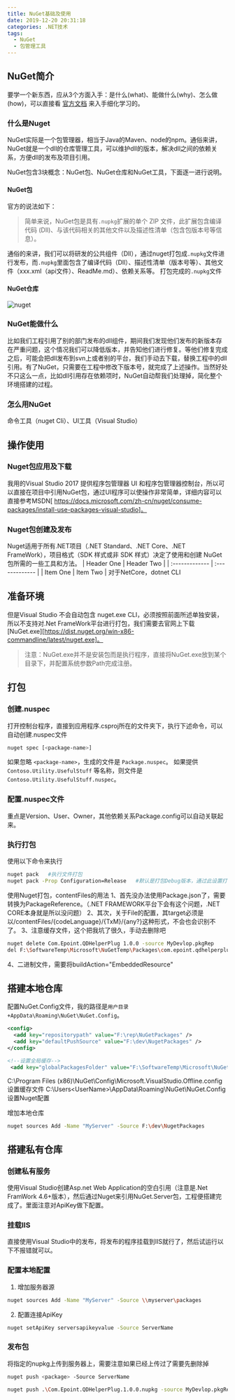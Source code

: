 ```yaml
---
title: NuGet基础及使用
date: 2019-12-20 20:31:18
categories: .NET技术
tags:
  - NuGet
  - 包管理工具
---
```


## NuGet简介
要学一个新东西，应从3个方面入手：是什么(what)、能做什么(why)、怎么做(how)，可以直接看 [官方文档](https://docs.microsoft.com/zh-cn/nuget/) 来入手细化学习的。

### 什么是Nuget
NuGet实际是一个包管理器，相当于Java的Maven、node的npm。通俗来讲，NuGet就是一个dll的仓库管理工具，可以维护dll的版本，解决dll之间的依赖关系，方便dll的发布及项目引用。
<!--more-->

NuGet包含3块概念：NuGet包、NuGet仓库和NuGet工具，下面逐一进行说明。

#### NuGet包
官方的说法如下：
>简单来说，NuGet包是具有`.nupkg`扩展的单个 ZIP 文件，此扩展包含编译代码 (Dll)、与该代码相关的其他文件以及描述性清单（包含包版本号等信息）。

通俗的来讲，我们可以将研发的公共组件（Dll），通过nuget打包成`.nupkg`文件进行发布，而`.nupkg`里面包含了编译代码（Dll）、描述性清单（版本号等）、其他文件（xxx.xml（api文件）、ReadMe.md）、依赖关系等。
打包完成的`.nupkg`文件

#### NuGet仓库

![nuget](https://docs.microsoft.com/zh-cn/nuget/media/nuget-roles.png)

### NuGet能做什么
比如我们工程引用了别的部门发布的dll组件，期间我们发现他们发布的新版本存在严重问题，这个情况我们可以降低版本，并告知他们进行修复。等他们修复完成之后，可能会把dll发布到svn上或者别的平台，我们手动去下载，替换工程中的dll引用。有了NuGet，只需要在工程中修改下版本号，就完成了上述操作。当然好处不只这么一点，比如dll引用存在依赖项时，NuGet自动帮我们处理掉，简化整个环境搭建的过程。

### 怎么用NuGet
命令工具（nuget Cli）、UI工具（Visual Studio）


## 操作使用
### Nuget包应用及下载
我用的Visual Studio 2017 提供程序包管理器 UI 和程序包管理器控制台，所以可以直接在项目中引用NuGet包，通过UI程序可以使操作非常简单，详细内容可以直接参考MSDN[
https://docs.microsoft.com/zh-cn/nuget/consume-packages/install-use-packages-visual-studio]。

### Nuget包创建及发布
Nuget适用于所有.NET项目（.NET Standard、.NET Core、.NET FrameWork），项目格式（SDK 样式或非 SDK 样式）决定了使用和创建 NuGet 包所需的一些工具和方法。
| Header One     | Header Two     |
| :------------- | :------------- |
| Item One       | Item Two       |
对于NetCore，dotnet CLI


## 准备环境
但是Visual Studio 不会自动包含 nuget.exe CLI，必须按照前面所述单独安装，所以不支持对.Net FrameWork平台进行打包，我们需要去官网上下载[NuGet.exe][https://dist.nuget.org/win-x86-commandline/latest/nuget.exe]。
>注意：NuGet.exe并不是安装包而是执行程序，直接将NuGet.exe放到某个目录下，并配置系统参数Path完成注册。



## 打包
### 创建.nuspec
打开控制台程序，直接到应用程序.csproj所在的文件夹下，执行下述命令，可以自动创建.nuspec文件
```bash
nuget spec [<package-name>]
```
如果忽略 `<package-name>`，生成的文件是 `Package.nuspec`。 如果提供 `Contoso.Utility.UsefulStuff` 等名称，则文件是 `Contoso.Utility.UsefulStuff.nuspec`。

### 配置.nuspec文件
重点是Version、User、Owner，其他依赖关系Package.config可以自动关联起来。

### 执行打包
使用以下命令来执行
```bash
nuget pack   #执行文件打包
nuget pack -Prop Configuration=Release   #默认是打包Debug版本，通过此设置打包Release版本
```

使用Nuget打包，contentFiles的用法
1、首先没办法使用Package.json了，需要转换为PackageReference。（.NET FRAMEWORK平台下会有这个问题，.NET CORE本身就是所以没问题）
2、其次，关于File的配置，其target必须是以/contentFiles/{codeLanguage}/{TxM}/{any?}这种形式，不会也会识别不了。
3、注意缓存文件，这个把我坑了很久，手动去删除吧
```bash
nuget delete Com.Epoint.QDHelperPlug 1.0.0 -source MyDevlop.pkgRep
del F:\SoftwareTemp\Microsoft\NuGetTemp\Packages\com.epoint.qdhelperplug
```
4、二进制文件，需要将buildAction="EmbeddedResource"

## 搭建本地仓库
配置NuGet.Config文件，我的路径是`用户目录+AppData\Roaming\NuGet\NuGet.Config`。

```xml
<config>
  <add key="repositorypath" value="F:\rep\NuGetPackages" />
  <add key="defaultPushSource" value="F:\dev\NugetPackages" />
</config>

<!--设置全局缓存-->
 <add key="globalPackagesFolder" value="F:\SoftwareTemp\Microsoft\NuGetTemp\Packages" />
```

C:\Program Files (x86)\NuGet\Config\Microsoft.VisualStudio.Offline.config 设置缓存文件
C:\Users\<UserName>\AppData\Roaming\NuGet\NuGet.Config 设置Nuget配置

增加本地仓库
```bash
nuget sources Add -Name "MyServer" -Source F:\dev\NugetPackages
```

## 搭建私有仓库

### 创建私有服务
使用Visual Studio创建Asp.net Web Application的空白引用（注意是.Net FramWork 4.6+版本），然后通过Nuget来引用NuGet.Server包，工程便搭建完成了。里面注意对ApiKey做下配置。

### 挂载IIS
直接使用Visual Studio中的发布，将发布的程序挂载到IIS就行了，然后试运行以下不报错就可以。

### 配置本地配置

1. 增加服务器源
```bash
nuget sources Add -Name "MyServer" -Source \\myserver\packages
```

2. 配置连接ApiKey
```bash
nuget setApiKey serversapikeyvalue -Source ServerName
```

### 发布包
将指定的nupkg上传到服务器上，需要注意如果已经上传过了需要先删除掉
```bash
nuget push <package> -Source ServerName

nuget push .\Com.Epoint.QDHelperPlug.1.0.0.nupkg -source MyDevlop.pkgRep
```
